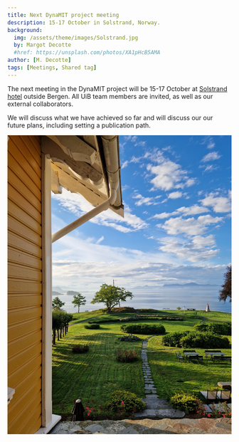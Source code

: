 ```yaml
---
title: Next DynaMIT project meeting
description: 15-17 October in Solstrand, Norway.
background:
  img: /assets/theme/images/Solstrand.jpg
  by: Margot Decotte
  #href: https://unsplash.com/photos/XA1pHcB5AMA
author: [M. Decotte]
tags: [Meetings, Shared tag]
---
```


The next meeting in the DynaMIT project will be 15-17 October at [Solstrand hotel](https://solstrand.com/) outside Bergen. All UiB team members are invited, as well as our external collaborators. 

We will discuss what we have achieved so far and will discuss our our future plans, including setting a publication path.

![Alt Text](/assets/theme/images/Solstrand.jpg)

